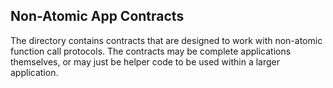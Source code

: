Non-Atomic App Contracts
----------------
The directory contains contracts that are designed to work
with non-atomic function call protocols. The contracts may
be complete applications themselves, or may just be helper
code to be used within a larger application.
